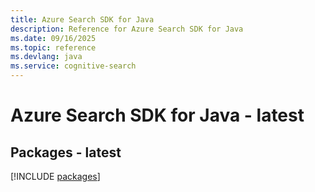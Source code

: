 ```yaml
---
title: Azure Search SDK for Java
description: Reference for Azure Search SDK for Java
ms.date: 09/16/2025
ms.topic: reference
ms.devlang: java
ms.service: cognitive-search
---
```

# Azure Search SDK for Java - latest
## Packages - latest
[!INCLUDE [packages](search-index.md)]